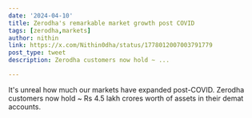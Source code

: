 ```yaml
---
date: '2024-04-10'
title: Zerodha's remarkable market growth post COVID
tags: [zerodha,markets]
author: nithin
link: https://x.com/Nithin0dha/status/1778012007003791779
post_type: tweet
description: Zerodha customers now hold ~ ...

---
```


It's unreal how much our markets have expanded post-COVID. 
Zerodha customers now hold ~ Rs 4.5 lakh crores worth of assets in their demat accounts.
